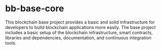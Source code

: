 # bb-base-core
This blockchain base project provides a basic and solid infrastructure for developers to build blockchain applications more easily. The base project includes a basic setup of the blockchain infrastructure, smart contracts, libraries and dependencies, documentation, and continuous integration tools.
